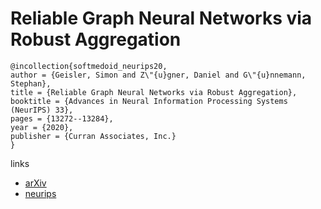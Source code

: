 # Reliable Graph Neural Networks via Robust Aggregation

```
@incollection{softmedoid_neurips20,
author = {Geisler, Simon and Z\"{u}gner, Daniel and G\"{u}nnemann, Stephan},
title = {Reliable Graph Neural Networks via Robust Aggregation},
booktitle = {Advances in Neural Information Processing Systems (NeurIPS) 33},
pages = {13272--13284},
year = {2020},
publisher = {Curran Associates, Inc.}
}
```

links
- [arXiv](https://arxiv.org/abs/2010.15651)
- [neurips](https://papers.nips.cc//paper/2020/hash/99e314b1b43706773153e7ef375fc68c-Abstract.html)

